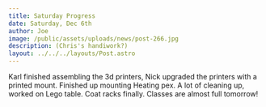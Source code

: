 ```yaml
---
title: Saturday Progress
date: Saturday, Dec 6th
author: Joe
image: /public/assets/uploads/news/post-266.jpg
description: (Chris's handiwork?)
layout: ../../../layouts/Post.astro
---
```


Karl finished assembling the 3d printers, Nick upgraded the printers with a printed mount.  Finished up mounting Heating pex.  A lot of cleaning up, worked on Lego table. Coat racks finally. Classes are almost full tomorrow!
